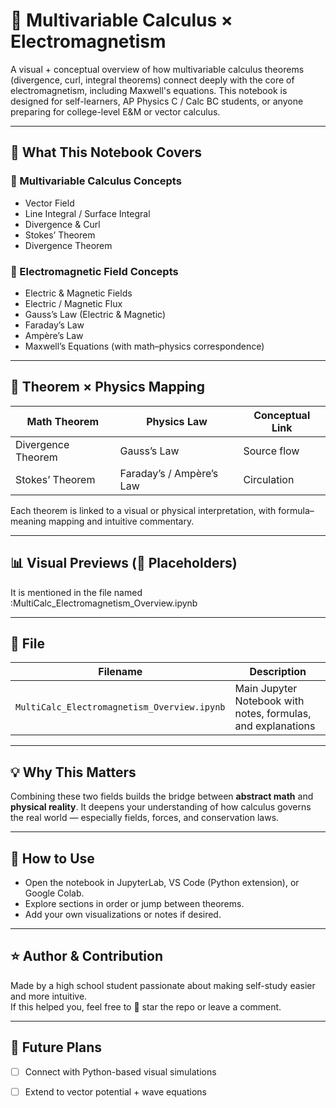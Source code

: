 # 🧲 Multivariable Calculus × Electromagnetism

A visual + conceptual overview of how multivariable calculus theorems (divergence, curl, integral theorems) connect deeply with the core of electromagnetism, including Maxwell's equations. This notebook is designed for self-learners, AP Physics C / Calc BC students, or anyone preparing for college-level E&M or vector calculus.

---

## 📘 What This Notebook Covers

### 🔹 Multivariable Calculus Concepts

- Vector Field
- Line Integral / Surface Integral
- Divergence & Curl
- Stokes’ Theorem
- Divergence Theorem

### 🔹 Electromagnetic Field Concepts

- Electric & Magnetic Fields
- Electric / Magnetic Flux
- Gauss’s Law (Electric & Magnetic)
- Faraday’s Law
- Ampère’s Law
- Maxwell’s Equations (with math–physics correspondence)

---

## 📐 Theorem × Physics Mapping

| Math Theorem             | Physics Law                 | Conceptual Link |
|--------------------------|-----------------------------|-----------------|
| Divergence Theorem       | Gauss’s Law                 | Source flow     |
| Stokes’ Theorem          | Faraday’s / Ampère’s Law    | Circulation     |

Each theorem is linked to a visual or physical interpretation, with formula–meaning mapping and intuitive commentary.

---

## 📊 Visual Previews (📌 Placeholders)

It is mentioned in the file named :MultiCalc_Electromagnetism_Overview.ipynb

---

## 📂 File

| Filename                                   | Description                         |
|-------------------------------------------|-------------------------------------|
| `MultiCalc_Electromagnetism_Overview.ipynb` | Main Jupyter Notebook with notes, formulas, and explanations |

---

## 💡 Why This Matters

Combining these two fields builds the bridge between **abstract math** and **physical reality**. It deepens your understanding of how calculus governs the real world — especially fields, forces, and conservation laws.

---

## 🚀 How to Use

- Open the notebook in JupyterLab, VS Code (Python extension), or Google Colab.
- Explore sections in order or jump between theorems.
- Add your own visualizations or notes if desired.

---

## ⭐️ Author & Contribution

Made by a high school student passionate about making self-study easier and more intuitive.  
If this helped you, feel free to 🌟 star the repo or leave a comment.

---

## 🧠 Future Plans

- [ ] Connect with Python-based visual simulations
- [ ] Extend to vector potential + wave equations


